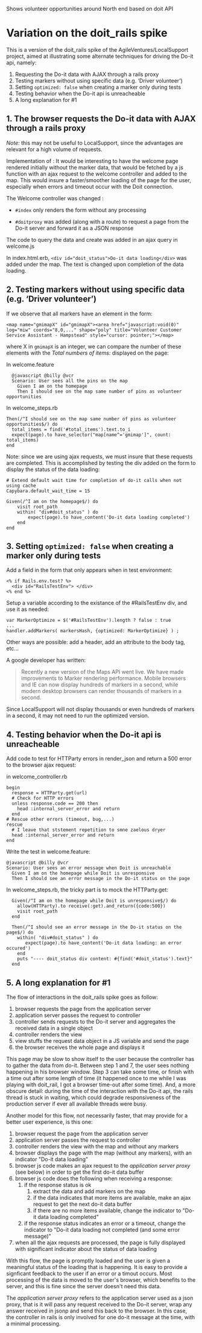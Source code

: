 Shows volunteer opportunities around North end based on doit API

# Variation on the doit_rails spike

This is a version of the doit_rails spike of the AgileVentures/LocalSupport project, aimed at illustrating some alternate techniques for driving the Do-it api, namely:

1. Requesting the Do-it data with AJAX through a rails proxy 
1. Testing markers without using specific data (e.g. ‘Driver volunteer’)
1. Setting `optimized: false` when creating a marker only during tests
1. Testing behavior when the Do-it api is unreacheable
1. A long explanation for #1


## 1. The browser requests the Do-it data with AJAX through a rails proxy

*Note:* this may not be useful to LocalSupport, since the advantages are relevant for a high volume of requests.

Implementation of : It would be interesting to have the welcome page rendered initially without the marker data, that would be fetched by a js function with an ajax request to the welcome controller and added to the map. This would insure a faster/smoother loading of the page for the user, especially when errors and timeout occur with the Doit connection.

The Welcome controller was changed :

* `#index` only renders the form without any processing

* `#doitproxy` was added (along with a route) to request a page from the Do-it server and forward it as a JSON response

The code to query the data and create was added in an ajax query in welcome.js

In index.html.erb, `<div id="doit_status">Do-it data loading</div>` was added under the map. The text is changed upon completion of the data loading.


## 2. Testing markers without using specific data (e.g. ‘Driver volunteer’)

If we observe that all markers have an element in the form:

```
<map name="gmimapX" id="gmimapX"><area href="javascript:void(0)" log="miw" coords="8,0,..." shape="poly" title="Volunteer Customer Service Assistant - Hampstead" style="cursor: pointer;"></map>
```

where X in `gmimapX` is an integer, we can compare the number of these elements with the *Total numbers of items:* displayed on the page:

In welcome.feature

```
  @javascript @billy @vcr
  Scenario: User sees all the pins on the map
    Given I am on the homepage
    Then I should see on the map same number of pins as volunteer opportunities 
```

In welcome_steps.rb

```
Then(/^I should see on the map same number of pins as volunteer opportunities$/) do
  total_items = find('#total_items').text.to_i
  expect(page).to have_selector("map[name^='gmimap']", count: total_items)
end
```

Note: since we are using ajax requests, we must insure that these requests are completed. This is accomplished by testing the div added on the form to display the status of the data loading:

```
# Extend default wait time for completion of do-it calls when not using cache
Capybara.default_wait_time = 15

Given(/^I am on the homepage$/) do
    visit root_path
    within( "div#doit_status" ) do
        expect(page).to have_content('Do-it data loading completed')
    end
end
```

## 3. Setting `optimized: false` when creating a marker only during tests

Add a field in the form that only appears when in test environment:

```
<% if Rails.env.test? %>
  <div id="RailsTestEnv"> </div>
<% end %>
```

Setup a variable according to the existance of the #RailsTestEnv div, and use it as needed:

```
var MarkerOptimize = $('#RailsTestEnv').length ? false : true
...
handler.addMarkers( markersHash, {optimized: MarkerOptimize} ) ;
```

Other ways are possible: add a header, add an attribute to the body tag, etc...

A google developer has written:

> Recently a new version of the Maps API went live. We have made improvements to Marker rendering performance. Mobile browsers and IE can now display hundreds of markers in a second, while modern desktop browsers can render thousands of markers in a second.

Since LocalSupport will not display thousands or even hundreds of markers in a second, it may not need to run the optimized version.

## 4. Testing behavior when the Do-it api is unreacheable 

Add code to test for HTTParty errors in render_json and return a 500 error to the browser ajax request: 

in welcome_controller.rb

```
begin
  response = HTTParty.get(url)
  # Check for HTTP errors
  unless response.code == 200 then
    head :internal_server_error and return
  end
# Rescue other errors (timeout, bug,...)
rescue
  # I leave that ststement repetition to smne zaelous dryer
  head :internal_server_error and return
end
```
Write the test in welcome.feature:

```
@javascript @billy @vcr
Scenario: User sees an error message when Doit is unreachable
  Given I am on the homepage while Doit is unresponsive
  Then I should see an error message in the Do-it status on the page
```

In welcome_steps.rb, the tricky part is to mock the HTTParty.get:

```
  Given(/^I am on the homepage while Doit is unresponsive$/) do
    allow(HTTParty).to receive(:get).and_return({code:500})
    visit root_path
  end

  Then(/^I should see an error message in the Do-it status on the page$/) do
    within( "div#doit_status" ) do
       expect(page).to have_content('Do-it data loading: an error occured')
    end
    puts "---- doit_status div content: #{find('#doit_status').text}"
  end
```

## 5. A long explanation for #1

The flow of interactions in the doit_rails spike goes as follow:

1. browser requests the page from the application server
1. application server passes the request to controller
1. controller sends requests to the Do-it server and aggregates the received data in a single object
1. controller renders the view
1. view stuffs the request data object in a JS variable and send the page
1. the browser receives the whole page and displays it

This page may be slow to show itself to the user because the controller has to gather the data from do-it. Between step 1 and 7, the user sees nothing happening in his browser window. Step 3 can take some time, or finish with a time out after some length of time (it happened once to me while I was playing with doit_rail, I got a browser time-out after some time). And, a more obscure detail: during the time of the interaction with the Do-it api, the rails thread is stuck in waiting, which could degrade responsiveness of the production server if ever all available threads were busy.

Another model for this flow, not necessarily faster, that may provide for a better user experience, is this one:

1. browser request the page from the application server
1. application server passes the request to controller
1. controller renders the view with the map and without any markers
1. browser displays the page with the map (without any markers), with an indicator "Do-it data loading"
1. browser js code makes an ajax request to the *application server proxy* (see below) in order to get the first do-it data buffer
1. browser js code does the following when receiving a response:
   1. if the response status is ok
      1. extract the data and add markers on the map
      1. if the data indicates that more items are available, make an ajax request to get the next do-it data buffer
      1. if there are no more items available, change the indicator to "Do-it data loading completed"
   1. if the response status indicates an error or a timeout, change the indicator to "Do-it data loading not completed (and some error message)"
1. when all the ajax requests are processed, the page is fully displayed with significant indicator about the status of data loading

With this flow, the page is promptly loaded and the user is given a meaningful status of the loading that is happening. It is easy to provide a signficant feedback to the user if an error or a timout occurs. Most processing of the data is moved to the user's browser, which benefits to the server, and this is fine since the server doesn't need this data.

The *application server proxy* refers to the application server used as a json proxy, that is it will pass any request received to the Do-it server, wrap any answer received in jsonp and send this back to the browser. In this case, the controller in rails is only involved for one do-it message at the time, with a minimal processing.